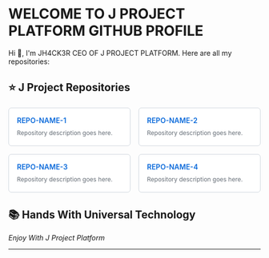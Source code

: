 # WELCOME TO J PROJECT PLATFORM GITHUB PROFILE

Hi 👋, I'm JH4CK3R CEO OF J PROJECT PLATFORM. Here are all my repositories:

## ⭐ J Project Repositories

<div style="display: grid; grid-template-columns: repeat(2, 1fr); gap: 16px; margin: 20px 0;">

<!-- REPO 1 -->
<div style="border: 1px solid #d0d7de; border-radius: 6px; padding: 16px; background-color: #ffffff; height: fit-content;">
    <div style="display: flex; align-items: flex-start; justify-content: between; margin-bottom: 8px;">
        <a href="https://github.com/jprojectplatform/REPO-NAME-1" style="font-size: 14px; font-weight: 600; color: #0969da; text-decoration: none;">
             REPO-NAME-1
        </a>
    </div>
    <p style="font-size: 12px; color: #656d76; margin: 0; line-height: 1.5;">
        Repository description goes here.
    </p>
</div>

<!-- REPO 2 -->
<div style="border: 1px solid #d0d7de; border-radius: 6px; padding: 16px; background-color: #ffffff; height: fit-content;">
    <div style="display: flex; align-items: flex-start; justify-content: between; margin-bottom: 8px;">
        <a href="https://github.com/jprojectplatform/REPO-NAME-2" style="font-size: 14px; font-weight: 600; color: #0969da; text-decoration: none;">
            REPO-NAME-2
        </a>
    </div>
    <p style="font-size: 12px; color: #656d76; margin: 0; line-height: 1.5;">
        Repository description goes here.
    </p>
</div>

<!-- REPO 3 -->
<div style="border: 1px solid #d0d7de; border-radius: 6px; padding: 16px; background-color: #ffffff; height: fit-content;">
    <div style="display: flex; align-items: flex-start; justify-content: between; margin-bottom: 8px;">
        <a href="https://github.com/jprojectplatform/REPO-NAME-3" style="font-size: 14px; font-weight: 600; color: #0969da; text-decoration: none;">
            REPO-NAME-3
        </a>
    </div>
    <p style="font-size: 12px; color: #656d76; margin: 0; line-height: 1.5;">
        Repository description goes here.
    </p>
</div>

<!-- REPO 4 -->
<div style="border: 1px solid #d0d7de; border-radius: 6px; padding: 16px; background-color: #ffffff; height: fit-content;">
    <div style="display: flex; align-items: flex-start; justify-content: between; margin-bottom: 8px;">
        <a href="https://github.com/jprojectplatform/REPO-NAME-4" style="font-size: 14px; font-weight: 600; color: #0969da; text-decoration: none;">
            REPO-NAME-4
        </a>
    </div>
    <p style="font-size: 12px; color: #656d76; margin: 0; line-height: 1.5;">
        Repository description goes here.
    </p>
</div>

</div>

## 📚 Hands With Universal Technology

*Enjoy With J Project Platform*

---
